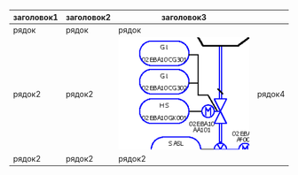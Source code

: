  | заголовок1 | заголовок2 | заголовок3           |        | 
 | ---------- | ---------- | -------------------- | ------ | 
 | рядок      | рядок      | рядок                |        | 
 | рядок2     | рядок2     | ![](EBA10_AA101.png) | рядок4 | 
 | рядок2     | рядок2     | рядок2               |        | 
